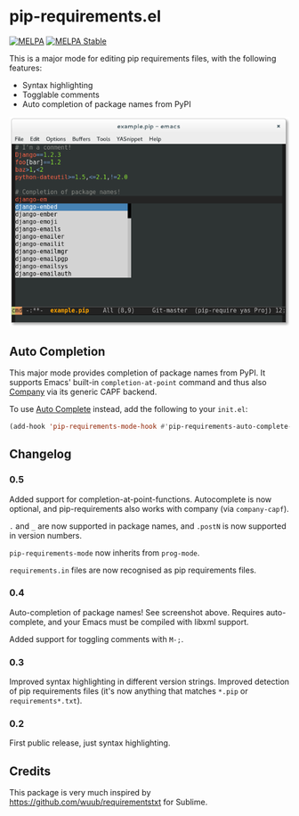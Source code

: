 # pip-requirements.el

[![MELPA](http://melpa.org/packages/pip-requirements-badge.svg)](http://melpa.org/#/pip-requirements)
[![MELPA Stable](http://stable.melpa.org/packages/pip-requirements-badge.svg)](http://stable.melpa.org/#/pip-requirements)

This is a major mode for editing pip requirements files, with the following features:

* Syntax highlighting
* Togglable comments
* Auto completion of package names from PyPI

![pip-requirements](pip_requirements_screenshot.png)

## Auto Completion

This major mode provides completion of package names from PyPI.  It supports
Emacs' built-in `completion-at-point` command and thus also [Company][] via its
generic CAPF backend.

To use [Auto Complete][] instead, add the following to your `init.el`:

```cl
(add-hook 'pip-requirements-mode-hook #'pip-requirements-auto-complete-setup)
```

[Company]: https://github.com/company-mode/company-mode
[Auto Complete]: https://github.com/auto-complete/auto-complete

## Changelog

### 0.5

Added support for completion-at-point-functions. Autocomplete is now
optional, and pip-requirements also works with company (via
`company-capf`).

`.` and `_` are now supported in package names, and `.postN` is now
supported in version numbers.

`pip-requirements-mode` now inherits from `prog-mode`.

`requirements.in` files are now recognised as pip requirements files.

### 0.4

Auto-completion of package names! See screenshot above. Requires
auto-complete, and your Emacs must be compiled with libxml support.

Added support for toggling comments with `M-;`.

### 0.3

Improved syntax highlighting in different version strings. Improved
detection of pip requirements files (it's now anything that matches
`*.pip` or `requirements*.txt`).

### 0.2

First public release, just syntax highlighting.

## Credits

This package is very much inspired by
https://github.com/wuub/requirementstxt for Sublime.
